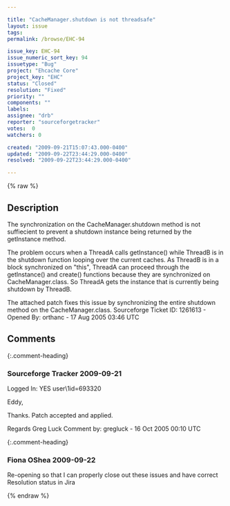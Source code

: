 ```yaml
---

title: "CacheManager.shutdown is not threadsafe"
layout: issue
tags: 
permalink: /browse/EHC-94

issue_key: EHC-94
issue_numeric_sort_key: 94
issuetype: "Bug"
project: "Ehcache Core"
project_key: "EHC"
status: "Closed"
resolution: "Fixed"
priority: ""
components: ""
labels: 
assignee: "drb"
reporter: "sourceforgetracker"
votes:  0
watchers: 0

created: "2009-09-21T15:07:43.000-0400"
updated: "2009-09-22T23:44:29.000-0400"
resolved: "2009-09-22T23:44:29.000-0400"

---
```




{% raw %}



## Description

<div markdown="1" class="description">

The synchronization on the CacheManager.shutdown method
is not suffiecient to prevent a shutdown instance being
returned by the getInstance method.

The problem occurs when a ThreadA calls getInstance()
while ThreadB is in the shutdown function looping over
the current caches. As ThreadB is in a block
synchronized on "this", ThreadA can proceed through the
getInstance() and create() functions because they are
synchronized on CacheManager.class. So ThreadA gets the
instance that is currently being shutdown by ThreadB.

The attached patch fixes this issue by synchronizing
the entire shutdown method on the CacheManager.class.
Sourceforge Ticket ID: 1261613 - Opened By: orthanc - 17 Aug 2005 03:46 UTC

</div>

## Comments


{:.comment-heading}
### **Sourceforge Tracker** <span class="date">2009-09-21</span>

<div markdown="1" class="comment">

Logged In: YES 
user\1id=693320

Eddy,

Thanks. Patch accepted and applied.

Regards
Greg Luck
Comment by: gregluck - 16 Oct 2005 00:10 UTC

</div>


{:.comment-heading}
### **Fiona OShea** <span class="date">2009-09-22</span>

<div markdown="1" class="comment">

Re-opening so that I can properly close out these issues and have correct Resolution status in Jira

</div>



{% endraw %}
